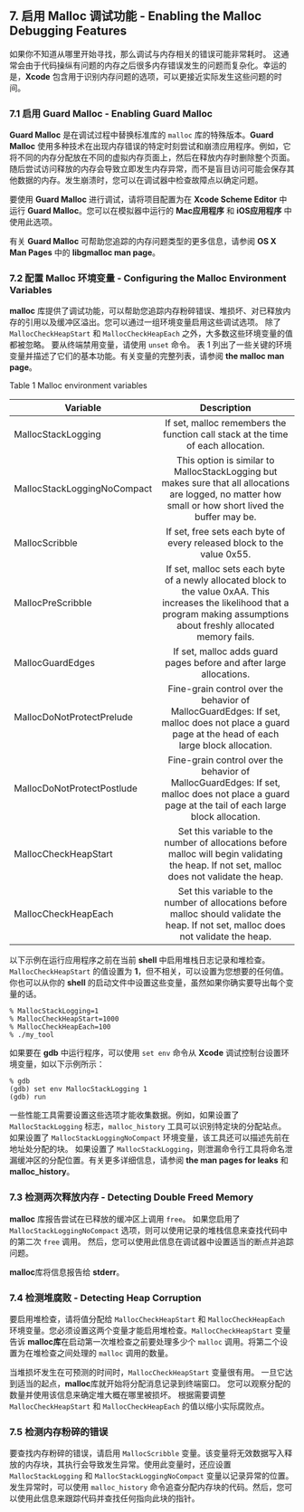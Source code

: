 ## 7. 启用 Malloc 调试功能 - Enabling the Malloc Debugging Features
如果你不知道从哪里开始寻找，那么调试与内存相关的错误可能非常耗时。 这通常会由于代码操纵有问题的内存之后很多内存错误发生的问题而复杂化。幸运的是，**Xcode** 包含用于识别内存问题的选项，可以更接近实际发生这些问题的时间。

### 7.1 启用 Guard Malloc - Enabling Guard Malloc
**Guard Malloc** 是在调试过程中替换标准库的 `malloc` 库的特殊版本。**Guard Malloc** 使用多种技术在出现内存错误的特定时刻尝试和崩溃应用程序。例如，它将不同的内存分配放在不同的虚拟内存页面上，然后在释放内存时删除整个页面。随后尝试访问释放的内存会导致立即发生内存异常，而不是盲目访问可能会保存其他数据的内存。发生崩溃时，您可以在调试器中检查故障点以确定问题。

要使用 **Guard Malloc** 进行调试，请将项目配置为在 **Xcode Scheme Editor** 中运行 **Guard Malloc**。您可以在模拟器中运行的 **Mac应用程序** 和 **iOS应用程序** 中使用此选项。

有关 **Guard Malloc** 可帮助您追踪的内存问题类型的更多信息，请参阅 **OS X Man Pages** 中的 **libgmalloc man page**。

### 7.2 配置 Malloc 环境变量 - Configuring the Malloc Environment Variables
**malloc** 库提供了调试功能，可以帮助您追踪内存粉碎错误、堆损坏、对已释放内存的引用以及缓冲区溢出。您可以通过一组环境变量启用这些调试选项。 除了 `MallocCheckHeapStart` 和 `MallocCheckHeapEach` 之外，大多数这些环境变量的值都被忽略。 要从终端禁用变量，请使用 `unset` 命令。 表 1 列出了一些关键的环境变量并描述了它们的基本功能。有关变量的完整列表，请参阅 **the malloc man page**。

Table 1  Malloc environment variables

Variable|Description  
-|:-:
MallocStackLogging|If set, malloc remembers the function call stack at the time of each allocation.
MallocStackLoggingNoCompact|This option is similar to MallocStackLogging but makes sure that all allocations are logged, no matter how small or how short lived the buffer may be.
MallocScribble|If set, free sets each byte of every released block to the value 0x55.
MallocPreScribble|If set, malloc sets each byte of a newly allocated block to the value 0xAA. This increases the likelihood that a program making assumptions about freshly allocated memory fails.
MallocGuardEdges|If set, malloc adds guard pages before and after large allocations.
MallocDoNotProtectPrelude|Fine-grain control over the behavior of MallocGuardEdges: If set, malloc does not place a guard page at the head of each large block allocation.
MallocDoNotProtectPostlude|Fine-grain control over the behavior of MallocGuardEdges: If set, malloc does not place a guard page at the tail of each large block allocation.
MallocCheckHeapStart|Set this variable to the number of allocations before malloc will begin validating the heap. If not set, malloc does not validate the heap.
MallocCheckHeapEach|Set this variable to the number of allocations before malloc should validate the heap. If not set, malloc does not validate the heap.

以下示例在运行应用程序之前在当前 **shell** 中启用堆栈日志记录和堆检查。`MallocCheckHeapStart` 的值设置为 **1**，但不相关，可以设置为您想要的任何值。你也可以从你的 **shell** 的启动文件中设置这些变量，虽然如果你确实要导出每个变量的话。

```
% MallocStackLogging=1
% MallocCheckHeapStart=1000
% MallocCheckHeapEach=100
% ./my_tool
```

如果要在 **gdb** 中运行程序，可以使用 `set env` 命令从 **Xcode** 调试控制台设置环境变量，如以下示例所示：

```
% gdb
(gdb) set env MallocStackLogging 1
(gdb) run
```

一些性能工具需要设置这些选项才能收集数据。例如，如果设置了`MallocStackLogging` 标志，`malloc_history` 工具可以识别特定块的分配站点。 如果设置了 `MallocStackLoggingNoCompact` 环境变量，该工具还可以描述先前在地址处分配的块。 如果设置了 `MallocStackLogging`，则泄漏命令行工具将命名泄漏缓冲区的分配位置。有关更多详细信息，请参阅 **the man pages for leaks** 和 **malloc_history**。

### 7.3 检测两次释放内存 - Detecting Double Freed Memory
**malloc** 库报告尝试在已释放的缓冲区上调用 `free`。 如果您启用了 `MallocStackLoggingNoCompact` 选项，则可以使用记录的堆栈信息来查找代码中的第二次 `free` 调用。 然后，您可以使用此信息在调试器中设置适当的断点并追踪问题。

**malloc**库将信息报告给 **stderr**。

### 7.4 检测堆腐败 - Detecting Heap Corruption
要启用堆检查，请将值分配给 `MallocCheckHeapStart` 和 `MallocCheckHeapEach` 环境变量。您必须设置这两个变量才能启用堆检查。`MallocCheckHeapStart` 变量告诉 **malloc库**在启动第一次堆检查之前要处理多少个 `malloc` 调用。将第二个设置为在堆检查之间处理的 `malloc` 调用的数量。

当堆损坏发生在可预测的时间时，`MallocCheckHeapStart` 变量很有用。 一旦它达到适当的起点，**malloc**库就开始将分配消息记录到终端窗口。 您可以观察分配的数量并使用该信息来确定堆大概在哪里被损坏。 根据需要调整 `MallocCheckHeapStart` 和 `MallocCheckHeapEach` 的值以缩小实际腐败点。

### 7.5 检测内存粉碎的错误
要查找内存粉碎的错误，请启用 `MallocScribble` 变量。该变量将无效数据写入释放的内存块，其执行会导致发生异常。使用此变量时，还应设置 `MallocStackLogging` 和 `MallocStackLoggingNoCompact` 变量以记录异常的位置。发生异常时，可以使用 `malloc_history` 命令追查分配内存块的代码。然后，您可以使用此信息来跟踪代码并查找任何指向此块的指针。